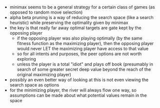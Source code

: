 * minimax seems to be a general strategy for a certain class of games (as opposed to random move selection)
* alpha beta pruning is a way of reducing the search space (like a search heuristic) while preserving the optimality given by minimax
* the key is that really far away optimal targets are gate kept by the opposing player
  * if the opposing player was also playing optimally (by the same fitness function as the maximizing player), then the opposing player would never LET the maximizing player have access to that value
  * so for all intents and purposes, the peer options are not worth exploring
  * unless the player is a total "idiot" and plays off book (presumably in search of some greater secret deep value beyond the reach of the original maximizing player)
* possibly an even better way of looking at this is not even viewing the search space as options
 * for the minimizing player, the river will always flow one way, so assumptions can be made about what potential values remain in the space
